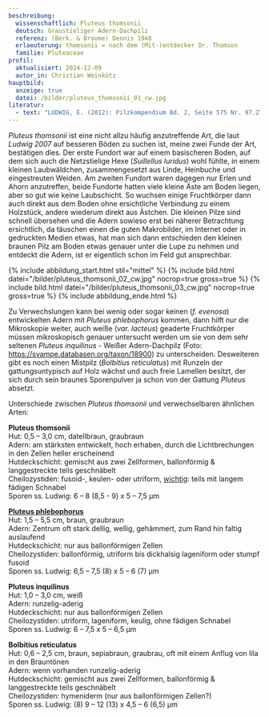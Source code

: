 ```yaml
---
beschreibung:
  wissenschaftlich: Pluteus thomsonii
  deutsch: Graustieliger Adern-Dachpilz
  referenz: (Berk. & Broome) Dennis 1948
  erlaeuterung: thomsonii = nach dem (Mit-)entdecker Dr. Thomson
  familie: Pluteaceae
profil:
  aktualisiert: 2024-12-09
  autor_in: Christian Weinkötz
hauptbild:
  anzeige: true
  datei: /bilder/pluteus_thomsonii_01_cw.jpg
literatur:
  - text: "LUDWIG, E. (2012): Pilzkompendium Bd. 2, Seite 575 Nr. 97.27.A-C"
---
```

*Pluteus thomsonii* ist eine nicht allzu häufig anzutreffende Art, die laut *Ludwig 2007* auf besseren Böden zu suchen ist, meine zwei Funde der Art, bestätigen dies. Der erste Fundort war auf einem basischeren Boden, auf dem sich auch die Netzstielige Hexe (*Suillellus luridus*) wohl fühlte, in einem kleinen Laubwäldchen, zusammengesetzt aus Linde, Heinbuche und eingestreuten Weiden. Am zweiten Fundort waren dagegen nur Erlen und Ahorn anzutreffen, beide Fundorte hatten viele kleine Äste am Boden liegen, aber so gut wie keine Laubschicht. So wuchsen einige Fruchtkörper dann auch direkt aus dem Boden ohne ersichtliche Verbindung zu einem Holzstück, andere wiederum direkt aus Ästchen. Die kleinen Pilze sind schnell übersehen und die Adern sowieso erst bei näherer Betrachtung ersichtlich, da täuschen einen die guten Makrobilder, im Internet oder in gedruckten Medien etwas, hat man sich dann entschieden den kleinen braunen Pilz am Boden etwas genauer unter die Lupe zu nehmen und entdeckt die Adern, ist er eigentlich schon im Feld gut ansprechbar.

{% include abbildung_start.html stil="mittel" %}
{% include bild.html datei="/bilder/pluteus_thomsonii_02_cw.jpg" nocrop=true gross=true %}
{% include bild.html datei="/bilder/pluteus_thomsonii_03_cw.jpg" nocrop=true gross=true %}
{% include abbildung_ende.html %}

Zu Verwechslungen kann bei wenig oder sogar keinen (*f. evenosa*) entwickelten Adern mit *Pluteus phlebophorus* kommen, dann hilft nur die Mikroskopie weiter, auch weiße (*var. lacteus*) geaderte Fruchtkörper müssen mikroskopisch genauer untersucht werden um sie von dem sehr seltenen *Pluteus inquilinus* - Weißer Adern-Dachpilz (Foto: <https://svampe.databasen.org/taxon/18900>) zu unterscheiden. Desweiteren gibt es noch einen Mistpilz (*Bolbitius reticulatus*) mit Runzeln der gattungsuntypisch auf Holz wächst und auch freie Lamellen besitzt, der sich durch sein braunes Sporenpulver ja schon von der Gattung *Pluteus* absetzt.

Unterschiede zwischen *Pluteus thomsonii* und verwechselbaren ähnlichen Arten:

**Pluteus thomsonii**\
Hut: 0,5 – 3,0 cm, datellbraun, graubraun\
Adern: am stärksten entwickelt, hoch erhaben, durch die Lichtbrechungen in den Zellen heller erscheinend\
Hutdeckschicht: gemischt aus zwei Zellformen, ballonförmig & langgestreckte teils geschnäbelt\
Cheilozystiden: fusoid-, keulen- oder utriform, <ins>wichtig</ins>: teils mit langem fädigen Schnabel\
Sporen ss. Ludwig:  6 – 8 (8,5 - 9) x 5 – 7,5 µm

[**Pluteus phlebophorus**](/pilze/pluteus-phlebophorus-runzeliger-dachpilz)\
Hut: 1,5 – 5,5 cm, braun, graubraun\
Adern: Zentrum oft stark dellig, wellig, gehämmert, zum Rand hin faltig auslaufend\
Hutdeckschicht: nur aus ballonförmigen Zellen\
Cheilozystiden: ballonförmig, utriform bis dickhalsig lageniform oder stumpf fusoid\
Sporen ss. Ludwig:  6,5 – 7,5 (8) x 5 – 6 (7) µm

**Pluteus inquilinus**\
Hut: 1,0 – 3,0 cm, weiß\
Adern: runzelig-aderig\
Hutdeckschicht: nur aus ballonförmigen Zellen\
Cheilozystiden: utriform, lageniform, keulig, ohne fädigen Schnabel\
Sporen ss. Ludwig:  6 – 7,5  x 5 – 6,5 µm

**Bolbitius reticulatus**\
Hut: 0,6 – 2,5 cm, braun, sepiabraun, graubrau, oft mit einem Anflug von lila in den Brauntönen\
Adern: wenn vorhanden runzelig-aderig\
Hutdeckschicht: gemischt aus zwei Zellformen, ballonförmig & langgestreckte teils geschnäbelt\
Cheilozystiden: hymeniderm (nur aus ballonförmigen Zellen?)\
Sporen ss. Ludwig:  (8) 9 – 12 (13) x 4,5 – 6 (6,5)  µm